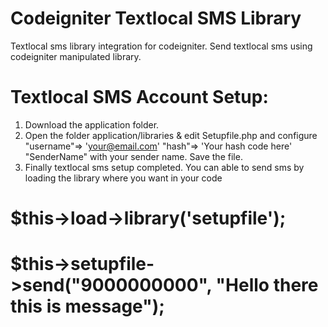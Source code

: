 # Codeigniter Textlocal SMS Library
Textlocal sms library integration for codeigniter. Send textlocal sms using codeigniter manipulated library.

# Textlocal SMS Account Setup:
1. Download the application folder.
2. Open the folder application/libraries & edit Setupfile.php and configure 
  "username"=> 'your@email.com'
  "hash"=> 'Your hash code here'
  "SenderName" with your sender name. 
  Save the file.
3. Finally textlocal sms setup completed. You can able to send sms by loading the library where you want in your code
  # 	$this->load->library('setupfile');
  # 	$this->setupfile->send("9000000000", "Hello there this is message");

